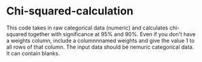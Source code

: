 # Chi-squared-calculation
This code takes in raw categorical data (numeric) and calculates chi-squared together with significance at 95% and 90%.
Even if you don't have a weights column, include a columnnnamed weights and give the value 1 to all rows of that column.
The input data should be nemuric categorical data. It can contain blanks.
